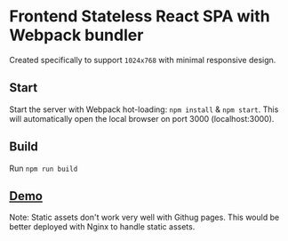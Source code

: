 # Frontend Stateless React SPA with Webpack bundler

Created specifically to support `1024x768` with minimal responsive design. 

## Start
Start the server with Webpack hot-loading: `npm install` & `npm start`. This will automatically open the local browser on port 3000 (localhost:3000). 

## Build
Run `npm run build` 

## [Demo](https://dandydeveloper.github.io/xyz-react.github.io/)
Note: Static assets don't work very well with Githug pages. This would be better deployed with Nginx to handle static assets. 
